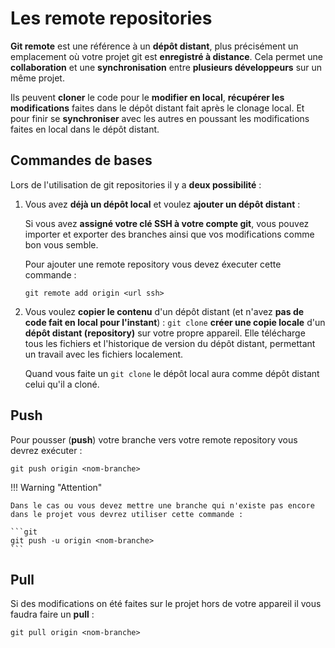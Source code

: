 
# Les remote repositories

**Git remote** est une référence à un **dépôt distant**, plus précisément un emplacement où votre projet git est **enregistré à distance**. Cela permet une **collaboration** et une **synchronisation** entre **plusieurs développeurs** sur un même projet.

Ils peuvent **cloner** le code pour le **modifier en local**, **récupérer les modifications** faites dans le dépôt distant fait après le clonage local. Et pour finir se **synchroniser** avec les autres en poussant les modifications faites en local dans le dépôt distant.

## Commandes de bases
Lors de l'utilisation de git repositories il y a **deux possibilité** :

1. Vous avez **déjà un dépôt local** et voulez **ajouter un dépôt distant** :
	
	Si vous avez **assigné votre clé SSH à votre compte git**, vous pouvez importer et exporter des branches ainsi que vos modifications comme bon vous semble.
	
	Pour ajouter une remote repository vous devez éxecuter cette commande :
	
	```git
	git remote add origin <url ssh>
	```
	
2. Vous voulez **copier le contenu** d'un dépôt distant (et n'avez **pas de code fait en local pour l'instant**) :
	``git clone`` **créer une copie locale** d'un **dépôt distant (repository)** sur votre propre appareil. Elle télécharge tous les fichiers et l'historique de version du dépôt distant, permettant un travail avec les fichiers localement. 
	
	Quand vous faite un `git clone` le dépôt local aura comme dépôt distant celui qu'il a cloné.

## Push
Pour pousser (**push**) votre branche vers votre remote repository vous devrez exécuter :
```git
git push origin <nom-branche>
```

!!! Warning "Attention"

    Dans le cas ou vous devez mettre une branche qui n'existe pas encore dans le projet vous devrez utiliser cette commande :

    ```git
    git push -u origin <nom-branche>
    ```

## Pull
Si des modifications on été faites sur le projet hors de votre appareil il vous faudra faire un **pull** :
```git
git pull origin <nom-branche>
```

